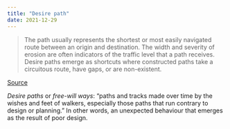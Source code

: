 ```yaml
---
title: "Desire path"
date: 2021-12-29
---
```


> The path usually represents the shortest or most easily navigated route between an origin and destination. The width and severity of erosion are often indicators of the traffic level that a path receives. Desire paths emerge as shortcuts where constructed paths take a circuitous route, have gaps, or are non-existent.

[Source](https://aaronzlewis.com/blog/2019/02/11/fools-and-their-time-metaphors/)

_Desire paths_ or _free-will ways_: “paths and tracks made over time by the wishes and feet of walkers, especially those paths that run contrary to design or planning.” In other words, an unexpected behaviour that emerges as the result of poor design.